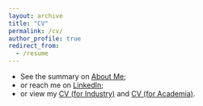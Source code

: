```yaml
---
layout: archive
title: "CV"
permalink: /cv/
author_profile: true
redirect_from:
  - /resume
---
```


* See the summary on [About Me](https://sanjaradylov.github.io);
* or reach me on [LinkedIn](https://www.linkedin.com/in/sanjaradylov);
* or view my [CV (for Industry)](http://sanjaradylov.github.io/files/CV_Sanjar_Adilov_Industry.pdf)
  and [CV (for Academia)](http://sanjaradylov.github.io/files/CV_Sanjar_Adilov_Academia.pdf).
